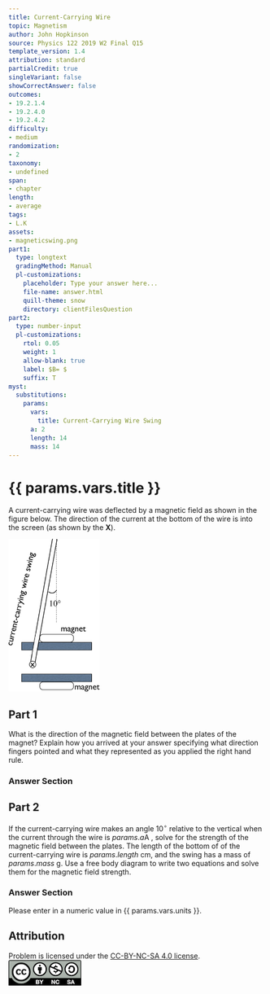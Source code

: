 ```yaml
---
title: Current-Carrying Wire
topic: Magnetism
author: John Hopkinson
source: Physics 122 2019 W2 Final Q15
template_version: 1.4
attribution: standard
partialCredit: true
singleVariant: false
showCorrectAnswer: false
outcomes:
- 19.2.1.4
- 19.2.4.0
- 19.2.4.2
difficulty:
- medium
randomization:
- 2
taxonomy:
- undefined
span:
- chapter
length:
- average
tags:
- L.K
assets:
- magneticswing.png
part1:
  type: longtext
  gradingMethod: Manual
  pl-customizations:
    placeholder: Type your answer here...
    file-name: answer.html
    quill-theme: snow
    directory: clientFilesQuestion
part2:
  type: number-input
  pl-customizations:
    rtol: 0.05
    weight: 1
    allow-blank: true
    label: $B= $
    suffix: T
myst:
  substitutions:
    params:
      vars:
        title: Current-Carrying Wire Swing
      a: 2
      length: 14
      mass: 14
---
```

# {{ params.vars.title }}
A current-carrying wire was deflected by a magnetic field as shown in the figure below. The direction of the current at the bottom of the wire is into the screen (as shown by the $\textbf{X}$).

<img src="magneticswing.png" height =300px>

## Part 1

What is the direction of the magnetic field between the plates of the magnet?
Explain how you arrived at your answer specifying what direction fingers pointed and what they represented as you applied the right hand rule.

### Answer Section

## Part 2

If the current-carrying wire makes an angle $10^{\circ}$ relative to the vertical when the current through the wire is ${{ params.a}} \textrm{A}$ , solve for the strength of the magnetic field between the plates.
The length of the bottom of of the current-carrying wire is ${{ params.length}}\textrm{ cm}$, and the swing has a mass of ${{ params.mass}}\textrm{ g}$.
Use a free body diagram to write two equations and solve them for the magnetic field strength.

### Answer Section

Please enter in a numeric value in {{ params.vars.units }}.

## Attribution

Problem is licensed under the [CC-BY-NC-SA 4.0 license](https://creativecommons.org/licenses/by-nc-sa/4.0/).<br> ![The Creative Commons 4.0 license requiring attribution-BY, non-commercial-NC, and share-alike-SA license.](https://raw.githubusercontent.com/firasm/bits/master/by-nc-sa.png)